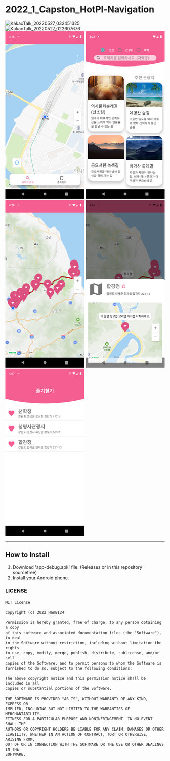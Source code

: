 # 2022_1_Capston_HotPl-Navigation  
![KakaoTalk_20220527_032451325](https://user-images.githubusercontent.com/28133324/171631441-c4dd1f22-91c0-480f-9831-a4250fff8d5f.png)  
![KakaoTalk_20220527_022607676](https://user-images.githubusercontent.com/28133324/171631467-b1da1e93-1bac-4f4e-a32e-3f8529610049.png)  
<img src = "readme_img/Screenshot_1653581787.png" width="250"/> 
<img src = "readme_img/Screenshot_1653582226.png" width="250"/> 
<img src = "readme_img/Screenshot_1653582503.png" width="250"/> 
<img src = "readme_img/Screenshot_1653583606.png" width="250"/> 
<img src = "readme_img/Screenshot_1653584266.png" width="250"/> 

  
  --- 
## How to Install
1. Download 'app-debug.apk' file. (Releases or in this repository sourcetree)
2. Install your Android phone.

### LICENSE
```
MIT License

Copyright (c) 2022 HanBI24

Permission is hereby granted, free of charge, to any person obtaining a copy
of this software and associated documentation files (the "Software"), to deal
in the Software without restriction, including without limitation the rights
to use, copy, modify, merge, publish, distribute, sublicense, and/or sell
copies of the Software, and to permit persons to whom the Software is
furnished to do so, subject to the following conditions:

The above copyright notice and this permission notice shall be included in all
copies or substantial portions of the Software.

THE SOFTWARE IS PROVIDED "AS IS", WITHOUT WARRANTY OF ANY KIND, EXPRESS OR
IMPLIED, INCLUDING BUT NOT LIMITED TO THE WARRANTIES OF MERCHANTABILITY,
FITNESS FOR A PARTICULAR PURPOSE AND NONINFRINGEMENT. IN NO EVENT SHALL THE
AUTHORS OR COPYRIGHT HOLDERS BE LIABLE FOR ANY CLAIM, DAMAGES OR OTHER
LIABILITY, WHETHER IN AN ACTION OF CONTRACT, TORT OR OTHERWISE, ARISING FROM,
OUT OF OR IN CONNECTION WITH THE SOFTWARE OR THE USE OR OTHER DEALINGS IN THE
SOFTWARE.
```
